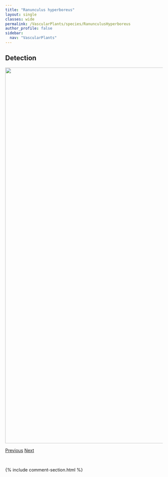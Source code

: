 ```yaml
---
title: "Ranunculus hyperboreus"
layout: single
classes: wide
permalink: /VascularPlants/species/RanunculusHyperboreus
author_profile: false
sidebar:
  nav: "VascularPlants"
---
```


<h2>Detection</h2>

<a href="https://drive.google.com/uc?export=view&id=1Nd8EsQV4Bgab-fu8_GLCgoDEtn5PWtCA">
<img src="https://drive.google.com/uc?export=view&id=1Nd8EsQV4Bgab-fu8_GLCgoDEtn5PWtCA" height = "1200" width = "800">
</a>


<a href="/DevelopmentWebsite/VascularPlants/species/RanunculusGmelinii" class="pagination--pager" title="Yellow Water Crowfoot">Previous</a> <a href="/DevelopmentWebsite/VascularPlants/species/RanunculusLongirostris" class="pagination--pager" title="Ranunculus longirostris">Next</a>

<p>&nbsp;</p>

{% include comment-section.html %}
